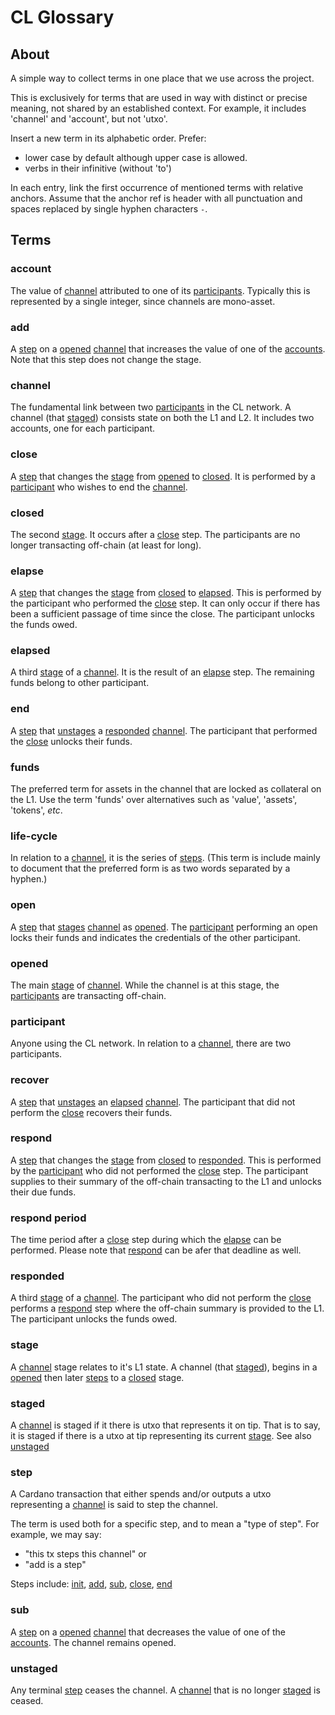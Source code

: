 # CL Glossary

## About

A simple way to collect terms in one place that we use across the project.

This is exclusively for terms that are used in way with distinct or precise
meaning, not shared by an established context. For example, it includes
'channel' and 'account', but not 'utxo'.

Insert a new term in its alphabetic order. Prefer:

- lower case by default although upper case is allowed.
- verbs in their infinitive (without 'to')

In each entry, link the first occurrence of mentioned terms with relative
anchors. Assume that the anchor ref is header with all punctuation and spaces
replaced by single hyphen characters `-`.

## Terms

### account

The value of [channel](#channel) attributed to one of its
[participants](#participant). Typically this is represented by a single integer,
since channels are mono-asset.

### add

A [step](#step) on a [opened](#opened) [channel](#channel) that increases the
value of one of the [accounts](#account). Note that this step does not change
the stage.

### channel

The fundamental link between two [participants](#participant) in the CL network.
A channel (that [staged](#staged)) consists state on both the L1 and L2. It
includes two accounts, one for each participant.

### close

A [step](#step) that changes the [stage](#stage) from [opened](#opened) to
[closed](#closed). It is performed by a [participant](#participant) who wishes
to end the [channel](#channel).

### closed

The second [stage](#stage). It occurs after a [close](#close) step. The
participants are no longer transacting off-chain (at least for long).

### elapse

A [step](#step) that changes the [stage](#stage) from [closed](#closed) to
[elapsed](#elapsed). This is performed by the participant who performed the
[close](#close) step. It can only occur if there has been a sufficient passage
of time since the close. The participant unlocks the funds owed.

### elapsed

A third [stage](#stage) of a [channel](#channel). It is the result of an
[elapse](#elapse) step. The remaining funds belong to other participant.

### end

A [step](#step) that [unstages](#unstage) a [responded](#responded)
[channel](#channel). The participant that performed the [close](#close) unlocks
their funds.

### funds

The preferred term for assets in the channel that are locked as collateral on
the L1. Use the term 'funds' over alternatives such as 'value', 'assets',
'tokens', _etc_.

### life-cycle

In relation to a [channel](#channel), it is the series of [steps](#step). (This
term is include mainly to document that the preferred form is as two words
separated by a hyphen.)

### open

A [step](#step) that [stages](#staged) [channel](#channel) as [opened](#opened).
The [participant](#participant) performing an open locks their funds and
indicates the credentials of the other participant.

### opened

The main [stage](#stage) of [channel](#channel). While the channel is at this
stage, the [participants](#participant) are transacting off-chain.

### participant

Anyone using the CL network. In relation to a [channel](#channel), there are two
participants.

### recover

A [step](#step) that [unstages](#unstage) an [elapsed](#elapsed)
[channel](#channel). The participant that did not perform the [close](#close)
recovers their funds.

### respond

A [step](#step) that changes the [stage](#stage) from [closed](#closed) to
[responded](#responded). This is performed by the [participant](#participant) who
did not performed the [close](#close) step. The participant supplies to their
summary of the off-chain transacting to the L1 and unlocks their due funds.

### respond period

The time period after a [close](#close) step during which the [elapse](#elapse) can be
performed. Please note that [respond](#respond) can be afer that deadline as well.

### responded

A third [stage](#stage) of a [channel](#channel). The participant who did not
perform the [close](#close) performs a [respond](#respond) step where the
off-chain summary is provided to the L1. The participant unlocks the funds owed.

### stage

A [channel](#channel) stage relates to it's L1 state. A channel (that
[staged](#staged)), begins in a [opened](#opened) then later [steps](#step) to a
[closed](#closed) stage.

### staged

A [channel](#channel) is staged if it there is utxo that represents it on tip.
That is to say, it is staged if there is a utxo at tip representing its current
[stage](#stage). See also [unstaged](#unstaged)

### step

A Cardano transaction that either spends and/or outputs a utxo representing a
[channel](#channel) is said to step the channel.

The term is used both for a specific step, and to mean a "type of step". For
example, we may say:

- "this tx steps this channel" or
- "add is a step"

Steps include: [init](#init), [add](#add), [sub](#sub), [close](#close),
[end](#end)

### sub

A [step](#step) on a [opened](#opened) [channel](#channel) that decreases the
value of one of the [accounts](#account). The channel remains opened.

### unstaged

Any terminal [step](#step) ceases the channel. A [channel](#channel) that is no
longer [staged](#staged) is ceased.
